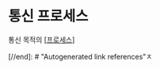 # 통신 프로세스

통신 목적의 [[프로세스]]

[//begin]: # "Autogenerated link references for markdown compatibility"
[프로세스]: 프로세스.md "프로세스"
[//end]: # "Autogenerated link references"ㅈ